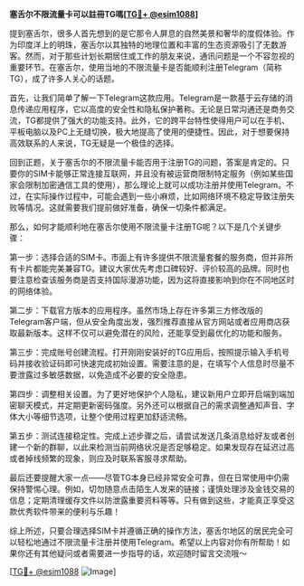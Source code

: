 **塞舌尔不限流量卡可以註冊TG嗎[[TG💪+ @esim1088](https://t.me/s/esim1088)]**

提到塞舌尔，很多人首先想到的是它那令人屏息的自然美景和奢华的度假体验。作为印度洋上的明珠，塞舌尔以其独特的地理位置和丰富的生态资源吸引了无数游客。然而，对于那些计划长期居住或工作的朋友来说，通讯问题是一个不容忽视的重要环节。在塞舌尔，使用当地的不限流量卡是否能顺利注册Telegram（简称TG），成了许多人关心的话题。

首先，让我们简单了解一下Telegram这款应用。Telegram是一款基于云存储的消息传递应用程序，它以高度的安全性和隐私保护著称。无论是日常沟通还是商务交流，TG都提供了强大的功能支持。此外，它的跨平台特性使得用户可以在手机、平板电脑以及PC上无缝切换，极大地提高了使用的便捷性。因此，对于想要保持高效联系的人来说，TG无疑是一个极佳的选择。

回到正题，关于塞舌尔的不限流量卡能否用于注册TG的问题，答案是肯定的。只要你的SIM卡能够正常连接互联网，并且没有被运营商限制特定服务（例如某些国家会限制加密通信工具的使用），那么理论上就可以成功注册并使用Telegram。不过，在实际操作过程中，可能会遇到一些小麻烦，比如网络环境不稳定导致注册失败等情况。这就需要我们提前做好准备，确保一切条件都满足。

那么，如何才能顺利地在塞舌尔使用不限流量卡注册TG呢？以下是几个关键步骤：

第一步：选择合适的SIM卡。市面上有许多提供不限流量套餐的服务商，但并非所有卡片都能完美兼容TG。建议大家优先考虑口碑较好、评价较高的品牌。同时也要注意检查该服务商是否支持国际漫游功能，因为这将直接影响到你在不同地区时的网络体验。

第二步：下载官方版本的应用程序。虽然市场上存在许多第三方修改版的Telegram客户端，但从安全角度出发，强烈推荐直接从官方网站或者应用商店获取最新版本。这样不仅可以避免潜在的风险，还能享受到最优化的功能和服务。

第三步：完成账号创建流程。打开刚刚安装好的TG应用后，按照提示输入手机号码并接收验证码即可快速完成初始设置。需要注意的是，在填写个人信息时尽量不要泄露过多敏感数据，以免造成不必要的安全隐患。

第四步：调整相关设置。为了更好地保护个人隐私，建议新用户立即开启端到端加密聊天模式，并定期更新密码强度。另外还可以根据自己的需求调整通知声音、字体大小等细节选项，让整个使用过程更加舒适流畅。

第五步：测试连接稳定性。完成上述步骤之后，请尝试发送几条消息给好友或者创建一个新的群聊，以此来检测当前网络状况是否足够稳定。如果发现存在延迟过高或者掉线频繁的现象，则应及时联系客服寻求帮助。

最后还要提醒大家一点——尽管TG本身已经非常安全可靠，但在日常使用中仍需保持警惕心理。例如，切勿随意点击陌生人发来的链接；谨慎处理涉及金钱交易的信息；定期清理缓存文件以防泄露重要资料等等。只有做到这些，才能真正享受这款优秀软件带来的便利与乐趣！

综上所述，只要合理选择SIM卡并遵循正确的操作方法，塞舌尔地区的居民完全可以轻松地通过不限流量卡注册并使用Telegram。希望以上内容对你有所帮助！如果你还有其他疑问或者需要进一步指导的话，欢迎随时留言交流哦～

[[TG💪+ @esim1088](https://t.me/s/esim1088) ![Image](https://i.postimg.cc/4NQfJmqS/Snipaste-2025-05-13-00-14-12.png)]
